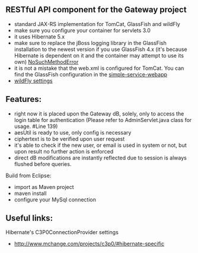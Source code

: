 RESTful API component for the Gateway project
----

- standard JAX-RS implementation for TomCat, GlassFish and wildFly 
- make sure you configure your container for servlets 3.0
- it uses Hibernate 5.x
- make sure to replace the jBoss logging library in the GlassFish installation to the newest version if you use GlassFish 4.x (it's because Hibernate is dependent on it and the container may attempt to use its own) [NoSuchMethodError](https://medium.com/@mertcal/using-hibernate-5-on-payara-cc242212a5d6#.n537odinq)
- it is not a mistake that the web.xml is configured for TomCat. You can find the GlassFish configuration in the [simple-service-webapp](https://github.com/igeorge0902/Gateway/tree/master/simple-service-webapp/src/main/webapp/WEB-INF)
- [wildFly settings](https://github.com/igeorge0902/Gateway/tree/update/API/wildFly)

Features:
----
- right now it is placed upon the Gateway dB, solely, only to access the login table for authentication (Please refer to AdminServlet.java class for usage. #Line 139)
- aesUtil is ready to use, only config is necessary
- ciphertext is to be verified upon user request
- it's able to check if the new user, or email is used in system or not, but upon result no further action is enforced
- direct dB modifications are instantly reflected due to session is always flushed before queries.

Build from Eclipse:
- import as Maven project
- maven install
- configure your MySql connection

Useful links:
----
Hibernate's C3P0ConnectionProvider settings
- http://www.mchange.com/projects/c3p0/#hibernate-specific
